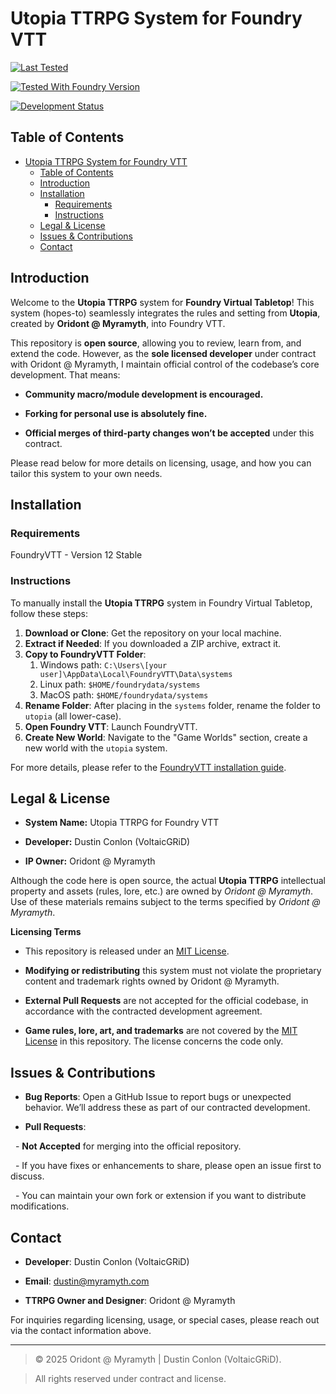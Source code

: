 # Utopia TTRPG System for Foundry VTT

  

[![Last Tested](https://img.shields.io/badge/Last_Tested-Jan_2025-brightgreen.svg)](#)  

[![Tested With Foundry Version](https://img.shields.io/badge/Foundry_Version-v12.331-blue.svg)](https://foundryvtt.com)  

[![Development Status](https://img.shields.io/badge/Status-In_Development-orange.svg)](#)

  
  

## Table of Contents

  

- [Utopia TTRPG System for Foundry VTT](#utopia-ttrpg-system-for-foundry-vtt)
  - [Table of Contents](#table-of-contents)
  - [Introduction](#introduction)
  - [Installation](#installation)
    - [Requirements](#requirements)
    - [Instructions](#instructions)
  - [Legal \& License](#legal--license)
  - [Issues \& Contributions](#issues--contributions)
  - [Contact](#contact)
  


  

## Introduction

  

Welcome to the **Utopia TTRPG** system for **Foundry Virtual Tabletop**! This system (hopes-to) seamlessly integrates the rules and setting from **Utopia**, created by **Oridont @ Myramyth**, into Foundry VTT.

  

This repository is **open source**, allowing you to review, learn from, and extend the code. However, as the **sole licensed developer** under contract with Oridont @ Myramyth, I maintain official control of the codebase’s core development. That means:

  

- **Community macro/module development is encouraged.**  

- **Forking for personal use is absolutely fine.**  

- **Official merges of third-party changes won’t be accepted** under this contract.

  

Please read below for more details on licensing, usage, and how you can tailor this system to your own needs.

  
## Installation

### Requirements 

FoundryVTT - Version 12 Stable

### Instructions

To manually install the **Utopia TTRPG** system in Foundry Virtual Tabletop, follow these steps:

1. **Download or Clone**: Get the repository on your local machine.
2. **Extract if Needed**: If you downloaded a ZIP archive, extract it.
3. **Copy to FoundryVTT Folder**:
   1. Windows path: `C:\Users\[your user]\AppData\Local\FoundryVTT\Data\systems`
   2. Linux path: `$HOME/foundrydata/systems`
   3. MacOS path: `$HOME/foundrydata/systems`
4. **Rename Folder**: After placing in the `systems` folder, rename the folder to `utopia` (all lower-case).
5. **Open Foundry VTT**: Launch FoundryVTT.
6. **Create New World**: Navigate to the "Game Worlds" section, create a new world with the `utopia` system.

For more details, please refer to the [FoundryVTT installation guide](https://foundryvtt.com/article/system-development#entry-point).



## Legal & License

  

- **System Name:** Utopia TTRPG for Foundry VTT  

- **Developer:** Dustin Conlon (VoltaicGRiD)

- **IP Owner:** Oridont @ Myramyth

  

Although the code here is open source, the actual **Utopia TTRPG** intellectual property and assets (rules, lore, etc.) are owned by *Oridont @ Myramyth*. Use of these materials remains subject to the terms specified by *Oridont @ Myramyth*.

  

**Licensing Terms**  

- This repository is released under an [MIT License](LICENSE).  

- **Modifying or redistributing** this system must not violate the proprietary content and trademark rights owned by Oridont @ Myramyth.  

- **External Pull Requests** are not accepted for the official codebase, in accordance with the contracted development agreement.

- **Game rules, lore, art, and trademarks** are not covered by the [MIT License](LICENSE) in this repository. The license concerns the code only.

  

  

## Issues & Contributions

  

- **Bug Reports**: Open a GitHub Issue to report bugs or unexpected behavior. We’ll address these as part of our contracted development.  

- **Pull Requests**:  

  - **Not Accepted** for merging into the official repository.  

  - If you have fixes or enhancements to share, please open an issue first to discuss.  

  - You can maintain your own fork or extension if you want to distribute modifications.


  
## Contact

  

- **Developer**: Dustin Conlon (VoltaicGRiD)

- **Email**: dustin@myramyth.com

- **TTRPG Owner and Designer**: Oridont @ Myramyth

  

For inquiries regarding licensing, usage, or special cases, please reach out via the contact information above.

  

---


> © 2025 Oridont @ Myramyth | Dustin Conlon (VoltaicGRiD).  

> All rights reserved under contract and license.
